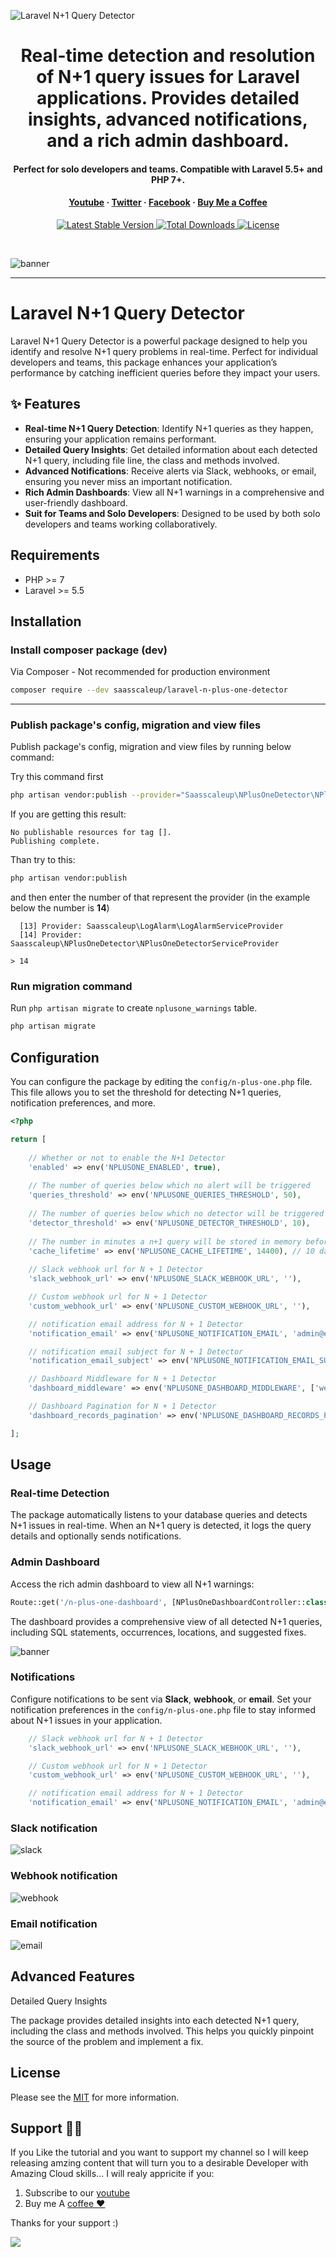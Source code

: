 ![Laravel N+1 Query Detector](https://github.com/saasscaleup/laravel-n-plus-one-detector/blob/master/nplusone-saasscaleup.png?raw=true)

<h1 align="center">Real-time detection and resolution of N+1 query issues for Laravel applications. Provides detailed insights, advanced notifications, and a rich admin dashboard. </h1>
<h4 align="center">Perfect for solo developers and teams. Compatible with Laravel 5.5+ and PHP 7+.</h4>

<h4 align="center">
  <a href="https://youtube.com/@ScaleUpSaaS">Youtube</a>
  <span> · </span>
  <a href="https://twitter.com/ScaleUpSaaS">Twitter</a>
  <span> · </span>
  <a href="https://facebook.com/ScaleUpSaaS">Facebook</a>
  <span> · </span>
  <a href="https://buymeacoffee.com/scaleupsaas">Buy Me a Coffee</a>
</h4>

<p align="center">
   <a href="https://packagist.org/packages/saasscaleup/laravel-n-plus-one-detector">
      <img src="https://img.shields.io/packagist/v/saasscaleup/laravel-n-plus-one-detector.svg?style=flat-square" alt="Latest Stable Version">
  </a>

  <a href="https://packagist.org/packages/saasscaleup/laravel-n-plus-one-detector">
      <img src="https://img.shields.io/packagist/dt/saasscaleup/laravel-n-plus-one-detector.svg?style=flat-square" alt="Total Downloads">
  </a>

  <a href="https://packagist.org/packages/saasscaleup/laravel-n-plus-one-detector">
    <img src="https://img.shields.io/packagist/l/saasscaleup/laravel-n-plus-one-detector.svg?style=flat-square" alt="License">
  </a>
</p>
<br>

![banner](https://github.com/saasscaleup/laravel-n-plus-one-detector/blob/master/dashboard.png?raw=true)
<br>
<hr></hr>

# Laravel N+1 Query Detector

Laravel N+1 Query Detector is a powerful package designed to help you identify and resolve N+1 query problems in real-time. Perfect for individual developers and teams, this package enhances your application’s performance by catching inefficient queries before they impact your users.


## ✨ Features

- **Real-time N+1 Query Detection**: Identify N+1 queries as they happen, ensuring your application remains performant.
- **Detailed Query Insights**: Get detailed information about each detected N+1 query, including file line, the class and methods involved.
- **Advanced Notifications**: Receive alerts via Slack, webhooks, or email, ensuring you never miss an important notification.
- **Rich Admin Dashboards**: View all N+1 warnings in a comprehensive and user-friendly dashboard.
- **Suit for Teams and Solo Developers**: Designed to be used by both solo developers and teams working collaboratively.


## Requirements

 - PHP >= 7
 - Laravel >= 5.5

## Installation

### Install composer package (dev)

Via Composer - Not recommended for production environment

``` bash
composer require --dev saasscaleup/laravel-n-plus-one-detector
```

---

### Publish package's config, migration and view files

Publish package's config, migration and view files by running below command:

Try this command first

```bash
php artisan vendor:publish --provider="Saasscaleup\NPlusOneDetector\NPlusOneDetectorServiceProvider"
```

If you are getting this result:

 ```
No publishable resources for tag [].
Publishing complete.
```

Than try to this:

```bash
php artisan vendor:publish
```

and then enter the number of that represent the provider (in the example below the number is **14**)

```
  [13] Provider: Saasscaleup\LogAlarm\LogAlarmServiceProvider
  [14] Provider: Saasscaleup\NPlusOneDetector\NPlusOneDetectorServiceProvider

> 14
```

### Run migration command

Run `php artisan migrate` to create `nplusone_warnings` table.

```bash
php artisan migrate
```


## Configuration

You can configure the package by editing the `config/n-plus-one.php` file. This file allows you to set the threshold for detecting N+1 queries, notification preferences, and more.

```php
<?php

return [
    
    // Whether or not to enable the N+1 Detector
    'enabled' => env('NPLUSONE_ENABLED', true),
    
    // The number of queries below which no alert will be triggered
    'queries_threshold' => env('NPLUSONE_QUERIES_THRESHOLD', 50),
    
    // The number of queries below which no detector will be triggered
    'detector_threshold' => env('NPLUSONE_DETECTOR_THRESHOLD', 10),
    
    // The number in minutes a n+1 query will be stored in memory before being discarded. So it won't repeat itself
    'cache_lifetime' => env('NPLUSONE_CACHE_LIFETIME', 14400), // 10 days
      
    // Slack webhook url for N + 1 Detector
    'slack_webhook_url' => env('NPLUSONE_SLACK_WEBHOOK_URL', ''),

    // Custom webhook url for N + 1 Detector
    'custom_webhook_url' => env('NPLUSONE_CUSTOM_WEBHOOK_URL', ''),

    // notification email address for N + 1 Detector
    'notification_email' => env('NPLUSONE_NOTIFICATION_EMAIL', 'admin@example.com'), // also possible: 'admin@example.com,admin2@example.com'

    // notification email subject for N + 1 Detector
    'notification_email_subject' => env('NPLUSONE_NOTIFICATION_EMAIL_SUBJECT', 'N+1 Detector Notification'),

    // Dashboard Middleware for N + 1 Detector
    'dashboard_middleware' => env('NPLUSONE_DASHBOARD_MIDDLEWARE', ['web', 'auth']),

    // Dashboard Pagination for N + 1 Detector
    'dashboard_records_pagination' => env('NPLUSONE_DASHBOARD_RECORDS_PAGINATION', 10),

];
```

## Usage

### Real-time Detection

The package automatically listens to your database queries and detects N+1 issues in real-time. When an N+1 query is detected, it logs the query details and optionally sends notifications.

### Admin Dashboard

Access the rich admin dashboard to view all N+1 warnings:

```php
Route::get('/n-plus-one-dashboard', [NPlusOneDashboardController::class, 'index'])->name('n-plus-one.dashboard');
```

The dashboard provides a comprehensive view of all detected N+1 queries, including SQL statements, occurrences, locations, and suggested fixes.

![banner](https://github.com/saasscaleup/laravel-n-plus-one-detector/blob/master/dashboard.png?raw=true)


### Notifications

Configure notifications to be sent via **Slack**, **webhook**, or **email**. Set your notification preferences in the `config/n-plus-one.php` file to stay informed about N+1 issues in your application.

```php
    // Slack webhook url for N + 1 Detector
    'slack_webhook_url' => env('NPLUSONE_SLACK_WEBHOOK_URL', ''),

    // Custom webhook url for N + 1 Detector
    'custom_webhook_url' => env('NPLUSONE_CUSTOM_WEBHOOK_URL', ''),

    // notification email address for N + 1 Detector
    'notification_email' => env('NPLUSONE_NOTIFICATION_EMAIL', 'admin@example.com'), // also possible: 'admin@example.com,admin2@example.com'
```

### Slack notification
![slack](https://github.com/saasscaleup/laravel-n-plus-one-detector/blob/master/slack1-notification.png?raw=true)
### Webhook notification
![webhook](https://github.com/saasscaleup/laravel-n-plus-one-detector/blob/master/webhook-notification.png?raw=true)
### Email notification
![email](https://github.com/saasscaleup/laravel-n-plus-one-detector/blob/master/email-notification.png?raw=true)


## Advanced Features

Detailed Query Insights

The package provides detailed insights into each detected N+1 query, including the class and methods involved. This helps you quickly pinpoint the source of the problem and implement a fix.

## License

Please see the [MIT](license.md) for more information.


## Support 🙏😃
  
 If you Like the tutorial and you want to support my channel so I will keep releasing amzing content that will turn you to a desirable Developer with Amazing Cloud skills... I will realy appricite if you:
 
 1. Subscribe to our [youtube](http://www.youtube.com/@ScaleUpSaaS?sub_confirmation=1)
 2. Buy me A [coffee ❤️](https://www.buymeacoffee.com/scaleupsaas)

Thanks for your support :)

<a href="https://www.buymeacoffee.com/scaleupsaas"><img src="https://img.buymeacoffee.com/button-api/?text=Buy me a coffee&emoji=&slug=scaleupsaas&button_colour=FFDD00&font_colour=000000&font_family=Cookie&outline_colour=000000&coffee_colour=ffffff" /></a>


